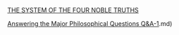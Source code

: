 [THE SYSTEM OF THE FOUR NOBLE TRUTHS](index.md)

[Answering the Major Philosophical Questions Q&A-1](Answering-the-Major-Philosophical-Questions-Q&A-1).md)
